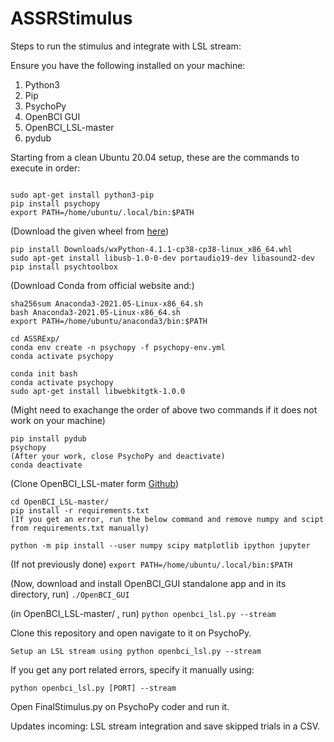 # ASSRStimulus

Steps to run the stimulus and integrate with LSL stream:

Ensure you have the following installed on your machine:

1. Python3
2. Pip
3. PsychoPy
4. OpenBCI GUI
5. OpenBCI_LSL-master
6. pydub

Starting from a clean Ubuntu 20.04 setup, these are the commands to execute in order:

```

sudo apt-get install python3-pip
pip install psychopy
export PATH=/home/ubuntu/.local/bin:$PATH
```

(Download the given wheel from [here](https://extras.wxpython.org/wxPython4/extras/linux/gtk3/))
```
pip install Downloads/wxPython-4.1.1-cp38-cp38-linux_x86_64.whl 
sudo apt-get install libusb-1.0-0-dev portaudio19-dev libasound2-dev
pip install psychtoolbox
```

(Download Conda from official website and:)
```
sha256sum Anaconda3-2021.05-Linux-x86_64.sh 
bash Anaconda3-2021.05-Linux-x86_64.sh 
export PATH=/home/ubuntu/anaconda3/bin:$PATH

cd ASSRExp/
conda env create -n psychopy -f psychopy-env.yml
conda activate psychopy

conda init bash
conda activate psychopy
sudo apt-get install libwebkitgtk-1.0.0
```
(Might need to exachange the order of above two commands if it does not work on your machine)

```
pip install pydub
psychopy
(After your work, close PsychoPy and deactivate)
conda deactivate
```

(Clone OpenBCI_LSL-mater form [Github](https://github.com/openbci-archive/OpenBCI_LSL))
```
cd OpenBCI_LSL-master/
pip install -r requirements.txt 
(If you get an error, run the below command and remove numpy and scipt from requirements.txt manually)

python -m pip install --user numpy scipy matplotlib ipython jupyter

```
(If not previously done)
```export PATH=/home/ubuntu/.local/bin:$PATH```

(Now, download and install OpenBCI_GUI standalone app and in its directory, run)
```./OpenBCI_GUI ```

(in OpenBCI_LSL-master/ , run)
```python openbci_lsl.py --stream```




Clone this repository and open navigate to it on PsychoPy.

```Setup an LSL stream using python openbci_lsl.py --stream```

If you get any port related errors, specify it manually using:

```python openbci_lsl.py [PORT] --stream```

Open FinalStimulus.py on PsychoPy coder and run it.

Updates incoming: LSL stream integration and save skipped trials in a CSV.

